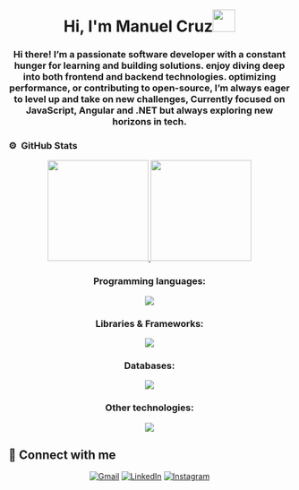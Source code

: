 <h1 align="center">Hi, I'm Manuel Cruz<img height="40" src="https://emoji.gg/assets/emoji/7333-parrotdance.gif"></h1>
<h3 align="center">Hi there! I’m a passionate software developer with a constant hunger for learning and building solutions. enjoy diving deep into both frontend and backend technologies. optimizing performance, or contributing to open-source, I’m always eager to level up and take on new challenges, Currently focused on JavaScript, Angular and .NET but always exploring new horizons in tech.</h3>

### ⚙️ &nbsp;GitHub Stats

<p align="center">
  <a href="https://github.com/ManuelxCruzh86">
    <img height="180em" src="https://github-readme-stats-eight-theta.vercel.app/api?username=ManuelxCruzh86&show_icons=true&theme=algolia&include_all_commits=true&count_private=true"/>
  </a>
  <a href="https://github.com/ManuelxCruzh86">
    <img height="180em" src="https://github-readme-stats-eight-theta.vercel.app/api/top-langs/?username=ManuelxCruzh86&layout=compact&langs_count=8&theme=algolia"/>
  </a>
</p>

<h3 align="center">Programming languages:</h3>
<p align="center">
  <a href="https://skillicons.dev">
    <img src="https://skillicons.dev/icons?i=html,css,js,ts,cpp,cs,php,py" />
  </a>
</p>

<h3 align="center">Libraries & Frameworks:</h3>
<p align="center">
  <a href="https://skillicons.dev">
    <img src="https://skillicons.dev/icons?i=react,angular,nextjs,nodejs,tailwind" />
  </a>
</p>

<h3 align="center">Databases:</h3>
<p align="center">
  <a href="https://skillicons.dev">
    <img src="https://skillicons.dev/icons?i=mysql,postgres,mongodb,firebase" />
  </a>
</p>

<h3 align="center">Other technologies:</h3>
<p align="center">
  <a href="https://skillicons.dev">
    <img src="https://skillicons.dev/icons?i=git,github,vite,pycharm,postman,obsidian,figma,dotnet,unreal,androidstudio,vscode,visualstudio" />
  </a>
</p>

## 🤝 Connect with me

<p align="center">
	<a href="mailto:manuel.cruzxh686@gmail.com"><img img src="https://img.shields.io/badge/gmail-%23EA4335.svg?style=plastic&logo=gmail&logoColor=white" alt="Gmail"/></a>
	<a href="https://www.linkedin.com/in/manuel-alejandro-cruz-hernandez-5062592b2/"><img src="https://img.shields.io/badge/linkedin-%230A66C2.svg?style=plastic&logo=linkedin&logoColor=white" alt="LinkedIn"/></a>
    <a href="https://www.instagram.com/m.cruzxh686/"><img src="https://img.shields.io/badge/Instagram-%23E4405F.svg?style=plastic&logo=instagram&logoColor=white" alt="Instagram"/></a>
</p>




<!--
**ManuelxCruzh86/ManuelxCruzh86** is a ✨ _special_ ✨ repository because its `README.md` (this file) appears on your GitHub profile.

Here are some ideas to get you started:

- 🔭 I’m currently working on ...
- 🌱 I’m currently learning ...
- 👯 I’m looking to collaborate on ...
- 🤔 I’m looking for help with ...
- 💬 Ask me about ...
- 📫 How to reach me: ...
- 😄 Pronouns: ...
- ⚡ Fun fact: ...
-->
